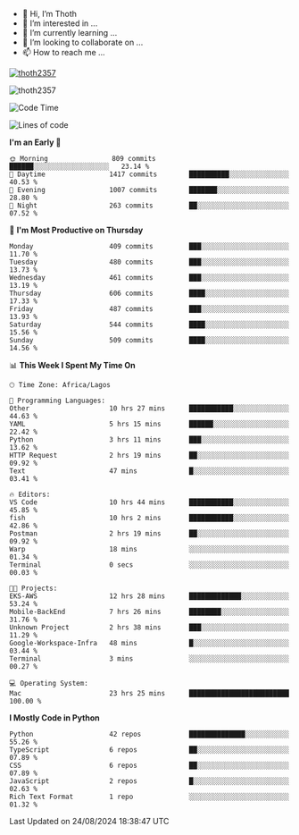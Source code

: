 <!---
thoth2357/thoth2357 is a ✨ special ✨ repository because its `README.md` (this file) appears on your GitHub profile.
You can click the Preview link to take a look at your changes.
--->

- 👋 Hi, I’m Thoth
- 👀 I’m interested in ...
- 🌱 I’m currently learning ...
- 💞️ I’m looking to collaborate on ...
- 📫 How to reach me ...


<p align="left"> <a href="https://github.com/ryo-ma/github-profile-trophy"><img src="https://github-profile-trophy.vercel.app/?username=thoth2357&theme=gruvbox&no-bg=true&no-frame=false&title=MultiLanguage,Commits,Repositories,Stars,Followers,PullRequest,Reviews,Issues" alt="thoth2357" /></a> </p>

<p align="left"> <img src="https://komarev.com/ghpvc/?username=thoth2357&label=Profile%20views&color=0e75b6&style=flat" alt="thoth2357" /> </p>

<!--START_SECTION:waka-->
![Code Time](http://img.shields.io/badge/Code%20Time-3%2C229%20hrs%202%20mins-blue)

![Lines of code](https://img.shields.io/badge/From%20Hello%20World%20I%27ve%20Written-30.5%20million%20lines%20of%20code-blue)

**I'm an Early 🐤** 

```text
🌞 Morning                809 commits         ██████░░░░░░░░░░░░░░░░░░░   23.14 % 
🌆 Daytime                1417 commits        ██████████░░░░░░░░░░░░░░░   40.53 % 
🌃 Evening                1007 commits        ███████░░░░░░░░░░░░░░░░░░   28.80 % 
🌙 Night                  263 commits         ██░░░░░░░░░░░░░░░░░░░░░░░   07.52 % 
```
📅 **I'm Most Productive on Thursday** 

```text
Monday                   409 commits         ███░░░░░░░░░░░░░░░░░░░░░░   11.70 % 
Tuesday                  480 commits         ███░░░░░░░░░░░░░░░░░░░░░░   13.73 % 
Wednesday                461 commits         ███░░░░░░░░░░░░░░░░░░░░░░   13.19 % 
Thursday                 606 commits         ████░░░░░░░░░░░░░░░░░░░░░   17.33 % 
Friday                   487 commits         ███░░░░░░░░░░░░░░░░░░░░░░   13.93 % 
Saturday                 544 commits         ████░░░░░░░░░░░░░░░░░░░░░   15.56 % 
Sunday                   509 commits         ████░░░░░░░░░░░░░░░░░░░░░   14.56 % 
```


📊 **This Week I Spent My Time On** 

```text
🕑︎ Time Zone: Africa/Lagos

💬 Programming Languages: 
Other                    10 hrs 27 mins      ███████████░░░░░░░░░░░░░░   44.63 % 
YAML                     5 hrs 15 mins       ██████░░░░░░░░░░░░░░░░░░░   22.42 % 
Python                   3 hrs 11 mins       ███░░░░░░░░░░░░░░░░░░░░░░   13.62 % 
HTTP Request             2 hrs 19 mins       ██░░░░░░░░░░░░░░░░░░░░░░░   09.92 % 
Text                     47 mins             █░░░░░░░░░░░░░░░░░░░░░░░░   03.41 % 

🔥 Editors: 
VS Code                  10 hrs 44 mins      ███████████░░░░░░░░░░░░░░   45.85 % 
fish                     10 hrs 2 mins       ███████████░░░░░░░░░░░░░░   42.86 % 
Postman                  2 hrs 19 mins       ██░░░░░░░░░░░░░░░░░░░░░░░   09.92 % 
Warp                     18 mins             ░░░░░░░░░░░░░░░░░░░░░░░░░   01.34 % 
Terminal                 0 secs              ░░░░░░░░░░░░░░░░░░░░░░░░░   00.03 % 

🐱‍💻 Projects: 
EKS-AWS                  12 hrs 28 mins      █████████████░░░░░░░░░░░░   53.24 % 
Mobile-BackEnd           7 hrs 26 mins       ████████░░░░░░░░░░░░░░░░░   31.76 % 
Unknown Project          2 hrs 38 mins       ███░░░░░░░░░░░░░░░░░░░░░░   11.29 % 
Google-Workspace-Infra   48 mins             █░░░░░░░░░░░░░░░░░░░░░░░░   03.44 % 
Terminal                 3 mins              ░░░░░░░░░░░░░░░░░░░░░░░░░   00.27 % 

💻 Operating System: 
Mac                      23 hrs 25 mins      █████████████████████████   100.00 % 
```

**I Mostly Code in Python** 

```text
Python                   42 repos            ██████████████░░░░░░░░░░░   55.26 % 
TypeScript               6 repos             ██░░░░░░░░░░░░░░░░░░░░░░░   07.89 % 
CSS                      6 repos             ██░░░░░░░░░░░░░░░░░░░░░░░   07.89 % 
JavaScript               2 repos             █░░░░░░░░░░░░░░░░░░░░░░░░   02.63 % 
Rich Text Format         1 repo              ░░░░░░░░░░░░░░░░░░░░░░░░░   01.32 % 
```




 Last Updated on 24/08/2024 18:38:47 UTC
<!--END_SECTION:waka-->
<!--![](http://github-profile-summary-cards.vercel.app/api/cards/profile-details?username=thoth2357&theme=2077)

![](http://github-profile-summary-cards.vercel.app/api/cards/stats?username=thoth2357&theme=2077)![](http://github-profile-summary-cards.vercel.app/api/cards/productive-time?username=thoth2357&theme=2077&utcOffset=8) -->
